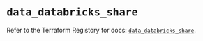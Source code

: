 # `data_databricks_share`

Refer to the Terraform Registory for docs: [`data_databricks_share`](https://registry.terraform.io/providers/databricks/databricks/1.31.0/docs/data-sources/share).
